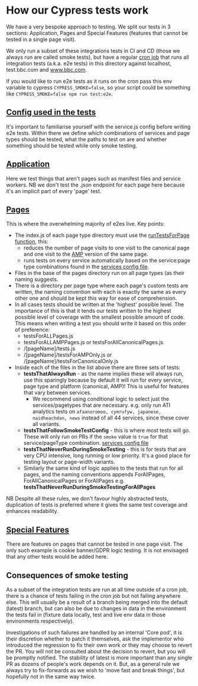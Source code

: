 # How our Cypress tests work
We have a very bespoke approach to testing. We split our tests in 3 sections: Application, Pages and Special Features (features that cannot be tested in a single page visit). 

We only run a subset of these integrations tests in CI and CD (those we always run are called smoke tests), but have a regular [cron job](https://en.wikipedia.org/wiki/Cron) that runs all integration tests (a.k.a. e2e tests) in this directory against localhost, test.bbc.com and www.bbc.com.

If you would like to run e2e tests as it runs on the cron pass this env variable to cypress `CYPRESS_SMOKE=false`, so your script could be something like `CYPRESS_SMOKE=false npm run test:e2e`.

## [Config used in the tests](../support/config)
It's important to familiarise yourself with the service.js config before writing e2e tests. Within there we define which combinations of services and page types should be tested, what the paths to test on are and whether something should be tested while only smoke testing.

## [Application](./application)
Here we test things that aren't pages such as manifest files and service workers. NB we don't test the .json endpoint for each page here because it's an implicit part of every 'page' test.

## [Pages](./pages)
This is where the overwhelming majority of e2es live. 
Key points:
  - The index.js of each page type directory must use the [runTestsForPage function](../support/runTestsForPage.js), this:
    - reduces the number of page visits to one visit to the canonical page and one visit to the [AMP](https://amp.dev/) version of the same page.
    - runs tests on every service automatically based on the service:page type combinations found in the [services config file](../support/config).
 - Files in the base of the pages directory run on all page types (as their naming suggests.
 - There is a directory per page type where each page's custom tests are written, the naming convention with each is exactly the same as every other one and should be kept this way for ease of comprehension.
 - In all cases tests should be written at the 'highest' possible level. The importance of this is that it tends our tests written to the highest possible level of coverage with the smallest possible amount of code. This means when writing a test you should write it based on this order of preference:
   - testsForALLPages.js
   - testsForALLAMPPages.js or testsForAllCanonicalPages.js
   - /[pageName]/tests.js
   - /[pageName]/testsForAMPOnly.js or /[pageName]/testsForCanonicalOnly.js
 - Inside each of the files in the list above there are three sets of tests:
   - **testsThatAlwaysRun** - as the name implies these will always run, use this sparingly because by default it will run for every service, page type and platform (canonical, AMP)! This is useful for features that vary between services.
     - We recommend using conditional logic to select just the services/pagetypes that are necessary. e.g. only run ATI analytics tests on `afaanoromoo, cymrufyw, japanese, naidheachdan, news` instead of all 44 services, since these cover all variants. 
   - **testsThatFollowSmokeTestConfig** - this is where most tests will go. These will only run on PRs if the `smoke` value is `true` for that service/pageType combination. [services config file](../support/config)
   - **testsThatNeverRunDuringSmokeTesting** - this is for tests that are very CPU intensive, long running or low priority. It's a good place for testing layout or page-width variants.
   - Similarly the same kind of logic applies to the tests that run for all pages, and the naming conventions appends ForAllPages, ForAllCanonicalPages or ForAllPages e.g. **testsThatNeverRunDuringSmokeTestingForAllPages**


NB Despite all these rules, we don't favour highly abstracted tests, duplication of tests is preferred where it gives the same test coverage and enhances readability.

## [Special Features](./specialFeatures)
There are features on pages that cannot be tested in one page visit. The only such example is cookie banner/GDPR logic testing. It is not envisaged that any other tests would be added here.

## Consequences of smoke testing
As a subset of the integration tests are run at all time outside of a cron job, there is a chance of tests failing in the cron job but not failing anywhere else. This will usually be a result of a branch being merged into the default (latest) branch, but can also be due to changes in data in the environment the tests fail in (fixture data locally, test and live env data in those environments respectively).

Investigations of such failures are handled by an internal 'Core pod', it is their discretion whether to patch it themselves, ask the implementor who introduced the regression to fix their own work or they may choose to revert the PR. You will not be consulted about the decision to revert, but you will be promptly notified. The stability of latest is more important than any single PR as dozens of people's work depends on it. But, as a general rule we always try to fix-forwards as we wish to 'move fast and break things', but hopefully not in the same way twice.